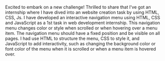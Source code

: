 Excited to embark on a new challenge! Thrilled to share that I've got an internship where I have dived into an website creation task by using HTML, CSS, Js. I have developed an interactive navigation menu using HTML, CSS and JavaScript as a 1st task in web development internship. This navigation menu changes color or style when scrolled or when hovering over a menu item. The navigation menu should have a fixed position and be visible on all pages. I had use HTML to structure the menu, CSS to style it, and JavaScript to add interactivity, such as changing the background color or font color of the menu when it is scrolled or when a menu item is hovered over. 
